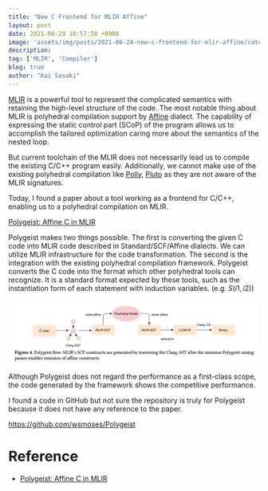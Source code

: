 ```yaml
---
title: "New C Frontend for MLIR Affine"
layout: post
date: 2021-06-29 10:57:58 +0900
image: 'assets/img/posts/2021-06-24-new-c-frontend-for-mlir-affine/catch.jpg'
description:
tag: ['MLIR', 'Compiler']
blog: true
author: "Kai Sasaki"
---
```


[MLIR](https://mlir.llvm.org/) is a powerful tool to represent the complicated semantics with retaining the high-level structure of the code. The most notable thing about MLIR is polyhedral compilation support by [Affine](https://mlir.llvm.org/docs/Dialects/Affine/) dialect. The capability of expressing the static control part (SCoP) of the program allows us to accomplish the tailored optimization caring more about the semantics of the nested loop.

But current toolchain of the MLIR does not necessarily lead us to compile the existing C/C++ program easily. Additionally, we cannot make use of the existing polyhedral compilation like [Polly](https://polly.llvm.org/), [Pluto](http://pluto-compiler.sourceforge.net/) as they are not aware of the MLIR signatures.

Today, I found a paper about a tool working as a frontend for C/C++, enabling us to a polyhedral compilation on MLIR.

[Polygeist: Affine C in MLIR](https://research.google/pubs/pub50008/)

Polygeist makes two things possible. The first is converting the given C code into MLIR code described in Standard/SCF/Affine dialects. We can utilize MLIR infrastructure for the code transformation. The second is the integration with the existing polyhedral compilation framework. Polygeist converts the C code into the format which other polyhedral tools can recognize. It is a standard format expected by these tools, such as the instantiation form of each statement with induction variables. (e.g. $S(i1, i2)$)

![Polygeist Flow](assets/img/posts/2021-06-24-new-c-frontend-for-mlir-affine/polygeist.png)

Although Polygeist does not regard the performance as a first-class scope, the code generated by the framework shows the competitive performance.

I found a code in GitHub but not sure the repository is truly for Polygeist because it does not have any reference to the paper.

https://github.com/wsmoses/Polygeist

# Reference
- [Polygeist: Affine C in MLIR](https://research.google/pubs/pub50008/)
